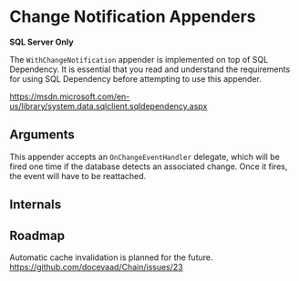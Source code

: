 ﻿# Change Notification Appenders

**SQL Server Only**

The `WithChangeNotification` appender is implemented on top of SQL Dependency. It is essential that you read and understand the requirements for using SQL Dependency before attempting to use this appender.

https://msdn.microsoft.com/en-us/library/system.data.sqlclient.sqldependency.aspx 

## Arguments

This appender accepts an `OnChangeEventHandler` delegate, which will be fired one time if the database detects an associated change. Once it fires, the event will have to be reattached.

## Internals

## Roadmap

Automatic cache invalidation is planned for the future. https://github.com/docevaad/Chain/issues/23
